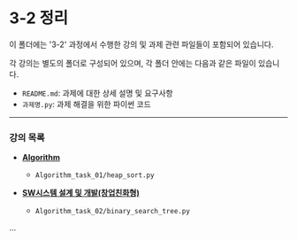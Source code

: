 # 3-2 정리

이 폴더에는 '3-2' 과정에서 수행한 강의 및 과제 관련 파일들이 포함되어 있습니다.

각 강의는 별도의 폴더로 구성되어 있으며, 각 폴더 안에는 다음과 같은 파일이 있습니다.

-   `README.md`: 과제에 대한 상세 설명 및 요구사항
-   `과제명.py`: 과제 해결을 위한 파이썬 코드

---

### 강의 목록

-   **[Algorithm](./Algorithm)**
    -   `Algorithm_task_01/heap_sort.py`

-   **[SW시스템 설계 및 개발(창업친화형)](./SW_system)**
    -   `Algorithm_task_02/binary_search_tree.py`

...
